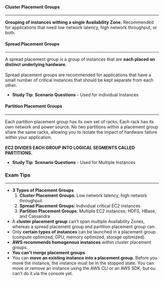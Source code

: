#### Cluster Placement Groups

___
**Grouping of instances withing a single Availability Zone.** Recommended for applications that need low network
latency, high network throughput, or both.

#### Spread Placement Groups

___
A spread placement group is a group of instances that are **each placed on distinct underlying hardware**.
<br><br>
Spread placement groups are recommended for applications that have a small number of critical instances that should be
kept separate from each other.

* **Study Tip**: **Scenario Questions** - Used for individual Instances

#### Partition Placement Groups

___
Each partition placement group has its own set of racks. Each rack has its own network and power source. No two
partitions within a placement group share the same racks, allowing you to isolate the impact of hardware failure within
your application.<br><br>
**EC2 DIVIDES EACH GROUP INTO LOGICAL SEGMENTS CALLED PARTITIONS.**

* **Study Tip**: **Scenario Questions** - Used for Multiple Instances

### Exam Tips

___

* **3 Types of Placement Groups**
    1. **Cluster Placement Groups**: Low network latency, high network throughput.
    2. **Spread Placement Groups**: Individual critical EC2 instances
    3. **Partition Placement Groups**: Multiple EC2 instances; HDFS, HBase, and Cassandra
* A **cluster placement group** can't span multiple Availability Zones, whereas a spread placement group and partition
  placement group can.
* Only **certain types of instances** can be launched in a placement group (compute optimized, GPU, memory optimized,
  storage optimized).
* **AWS recommends homogenous instances** within cluster placement groups.
* **You can't merge placement groups**
* You can **move an existing instance into a placement group**. Before you move the instance, the instance must be in
  the stopped state. You can move or remove an instance using the AWS CLI or an AWS SDK, but ou can't do it via the
  console yet.